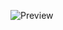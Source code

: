 ![Preview](https://raw.github.com/GNU-Pony/artwork/master/SYSLINUX/vesamenu/4:3/mascot/preview.png)
